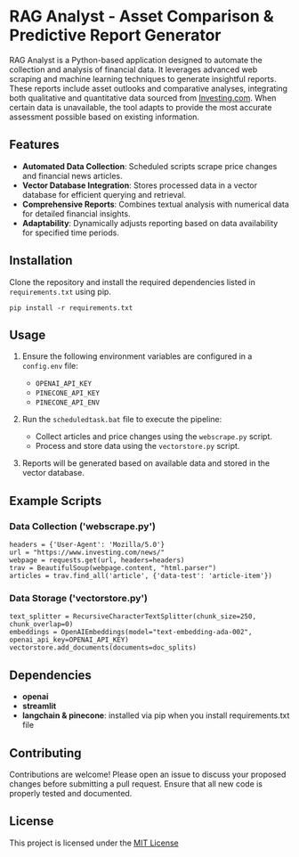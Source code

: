 # RAG Analyst - Asset Comparison & Predictive Report Generator

RAG Analyst is a Python-based application designed to automate the collection and analysis of financial data. It leverages advanced web scraping and machine learning techniques to generate insightful reports. These reports include asset outlooks and comparative analyses, integrating both qualitative and quantitative data sourced from [Investing.com](https://www.investing.com). When certain data is unavailable, the tool adapts to provide the most accurate assessment possible based on existing information.

## Features
- **Automated Data Collection**: Scheduled scripts scrape price changes and financial news articles.
- **Vector Database Integration**: Stores processed data in a vector database for efficient querying and retrieval.
- **Comprehensive Reports**: Combines textual analysis with numerical data for detailed financial insights.
- **Adaptability**: Dynamically adjusts reporting based on data availability for specified time periods.

## Installation

Clone the repository and install the required dependencies listed in `requirements.txt` using pip.

```
pip install -r requirements.txt
```

## Usage

1. Ensure the following environment variables are configured in a `config.env` file:
   - `OPENAI_API_KEY`
   - `PINECONE_API_KEY`
   - `PINECONE_API_ENV`

2. Run the `scheduledtask.bat` file to execute the pipeline:
   - Collect articles and price changes using the `webscrape.py` script.
   - Process and store data using the `vectorstore.py` script.

3. Reports will be generated based on available data and stored in the vector database.

## Example Scripts

### Data Collection ('webscrape.py')
```
headers = {'User-Agent': 'Mozilla/5.0'}
url = "https://www.investing.com/news/"
webpage = requests.get(url, headers=headers)
trav = BeautifulSoup(webpage.content, "html.parser")
articles = trav.find_all('article', {'data-test': 'article-item'})
```

### Data Storage ('vectorstore.py')
```
text_splitter = RecursiveCharacterTextSplitter(chunk_size=250, chunk_overlap=0)
embeddings = OpenAIEmbeddings(model="text-embedding-ada-002", openai_api_key=OPENAI_API_KEY)
vectorstore.add_documents(documents=doc_splits)
```

## Dependencies

- **openai**
- **streamlit**
- **langchain & pinecone**: installed via pip when you install requirements.txt file

## Contributing
Contributions are welcome! Please open an issue to discuss your proposed changes before submitting a pull request. Ensure that all new code is properly tested and documented.

## License
This project is licensed under the [MIT License](https://opensource.org/license/mit)